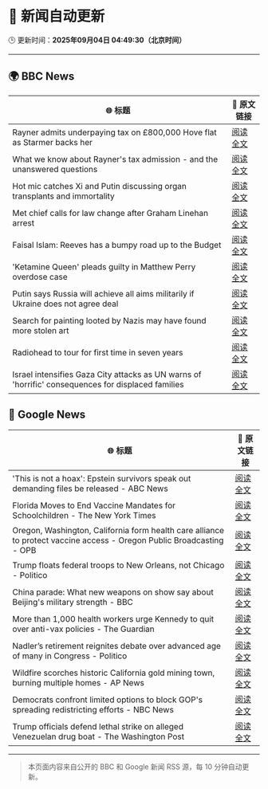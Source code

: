 # 🧠 新闻自动更新

🕒 更新时间：**2025年09月04日 04:49:30（北京时间）**

---

## 🌍 BBC News

| 🌐 标题 | 🔗 原文链接 |
|--------|-------------|
| Rayner admits underpaying tax on £800,000 Hove flat as Starmer backs her | [阅读全文](https://www.bbc.com/news/articles/cy50446rq73o?at_medium=RSS&at_campaign=rss) |
| What we know about Rayner's tax admission - and the unanswered questions | [阅读全文](https://www.bbc.com/news/articles/c62n366q306o?at_medium=RSS&at_campaign=rss) |
| Hot mic catches Xi and Putin discussing organ transplants and immortality | [阅读全文](https://www.bbc.com/news/articles/cr70rvrd41ko?at_medium=RSS&at_campaign=rss) |
| Met chief calls for law change after Graham Linehan arrest | [阅读全文](https://www.bbc.com/news/articles/c1mx09l5297o?at_medium=RSS&at_campaign=rss) |
| Faisal Islam: Reeves has a bumpy road up to the Budget | [阅读全文](https://www.bbc.com/news/articles/cn76ly476x6o?at_medium=RSS&at_campaign=rss) |
| 'Ketamine Queen' pleads guilty in Matthew Perry overdose case | [阅读全文](https://www.bbc.com/news/articles/c2dng3rrzjdo?at_medium=RSS&at_campaign=rss) |
| Putin says Russia will achieve all aims militarily if Ukraine does not agree deal | [阅读全文](https://www.bbc.com/news/articles/c4g7dze5n1vo?at_medium=RSS&at_campaign=rss) |
| Search for painting looted by Nazis may have found more stolen art | [阅读全文](https://www.bbc.com/news/articles/cdx26z142vko?at_medium=RSS&at_campaign=rss) |
| Radiohead to tour for first time in seven years | [阅读全文](https://www.bbc.com/news/articles/cedvddjnd08o?at_medium=RSS&at_campaign=rss) |
| Israel intensifies Gaza City attacks as UN warns of 'horrific' consequences for displaced families | [阅读全文](https://www.bbc.com/news/articles/c740lm33wyeo?at_medium=RSS&at_campaign=rss) |

## 📰 Google News

| 🌐 标题 | 🔗 原文链接 |
|--------|-------------|
| 'This is not a hoax': Epstein survivors speak out demanding files be released - ABC News | [阅读全文](https://news.google.com/rss/articles/CBMioAFBVV95cUxNaWVsRzRRVkt6bFdFYVRwQmtRMXc4WG5ja3Zhd3Y1MzhIeVdlTW1WaURRaXpPMTJDaDIweVlGMmpod0xQXzd5QlVQWFhETU9ibmxrd1JfNDRUUEJ3TnozMFpLZ28tUE9ELWszYzk1anlUSmRKU1M1NGtPb1ZpNEc0ay1JaTAtd2FDWmlCTkJGSjBreUN4XzhOZDFPQmhLWlBa0gGmAUFVX3lxTFBQQ1daUHdnMXZyRk9xSHRDUEsxblV3R1RIYXFxVmkwSS1DQjFhTUdJN3p1VS14N1NIZS1kZjdrTTItU1FTTTIwb0QySFQzUHA2aEtjZ0dUelg2Qjd1QTY0WWxoWU9udFJFYVBJT2tlMUxiWURpT19UR3JPZGZaLUxxWHN3VlFvcjlXTDE3SUs1YXlMeWZ6eGpOMm9TenpmTUhCVXNTYUE?oc=5) |
| Florida Moves to End Vaccine Mandates for Schoolchildren - The New York Times | [阅读全文](https://news.google.com/rss/articles/CBMidkFVX3lxTE5GcXZHU1EzYm1XVHgtTHR2cDNrWURFSTVGOWlPWEY0QjNjRE80Nnk2Vmo3Qmt1Y29zZzBxVUhOLVpQa0JEdjF1Y1dIWUY2M1ZyanhvNlJ2UFVRRmxNU0JkT2RUT3NoYUVST2o2OFZuWEsyNDROOWc?oc=5) |
| Oregon, Washington, California form health care alliance to protect vaccine access - Oregon Public Broadcasting - OPB | [阅读全文](https://news.google.com/rss/articles/CBMiiAFBVV95cUxNQWRJd2t3WlhjT3pMMi01VjAtVzg5YU1zc1BUTkZoSXpRNVo0TG9iRlpDUjdUWU9YZXg1YXlCNnNEUHhZZ3NzeGhnV014TkhCTWFteHlubW40dXZpeWNoOHdWNlRaWEJOZXp5cWtyTENKeGh1SWdvWnpaMlhQMFdEWHNOc000dW1Z?oc=5) |
| Trump floats federal troops to New Orleans, not Chicago - Politico | [阅读全文](https://news.google.com/rss/articles/CBMilAFBVV95cUxNaHRXRHRMOFhWdlN4NG16ekRLSFQ4SEdicG92SE5RQnBIRlJGSHFzU1ZjT3c3S3NIbk53bDk1dWN0TzhhVmlIRGlSVTh0VW8zLXBJeHl2M0pIVWV5UDVxNmt4RnBpU2h3VElXMWZ4cm5ybzUtdWZ5TzIxRC1aa240V242cFQxTmplR0NTeE1yN1I4RDRp?oc=5) |
| China parade: What new weapons on show say about Beijing's military strength - BBC | [阅读全文](https://news.google.com/rss/articles/CBMiWkFVX3lxTE50cnZzY0RoMi1WWjdrb0NJWDAtaGlMUHBRdWk3NEVkQW44cGpIVnFWdDl0SzJOYy0yeHYzZHZrSUZUWnNwbWRxZzNwRWNPa3FNdXljR0kzVkVvZ9IBX0FVX3lxTE9UTnpxNDdhTG1ZcmRFRUF4aUR2TVl3RnpGbG54QXl2Um03MFF3U0VsclFJODNRQ2UtTWNuQ2FKRG1WU1JLS2VGdUY5NjJ5U1pfaUhKcHh0bmVYU3ExMU9V?oc=5) |
| More than 1,000 health workers urge Kennedy to quit over anti-vax policies - The Guardian | [阅读全文](https://news.google.com/rss/articles/CBMihAFBVV95cUxOSUNkeG15VGlBcDVlSHVjM24tNnJQUmt0Y3pVODdZNmhxc0dnak5kU0w2LW5xNDZLZ0l2S1IzQWZrUklvempCai1ubEk5VE1GNFBNWW1ZVUd1LXB2Z2MxcXQxQ2Z0bjhjUklVdXBxOWtodmdnQ1R1UzBaTnFmVDFIWk8tLUc?oc=5) |
| Nadler’s retirement reignites debate over advanced age of many in Congress - Politico | [阅读全文](https://news.google.com/rss/articles/CBMinAFBVV95cUxQTHAyZ3BYSUtRWWJMRk9kcEV6TVFvT2VLS0xvNktMcGdlUlZBRk15VjVyZVYzUlBuTlRPdGlGUndBcHp2TWhOdjVfLUNRY2tuamVrSzVVSldKbWNEdVBaY1oyZi04ZUVIcjM5ODY5S2RXSHEwUk9sT2M4d2hiTGc5d2VTN25Bb3JNb3JSQlFNUXhhanpheUNwMUFqZV8?oc=5) |
| Wildfire scorches historic California gold mining town, burning multiple homes - AP News | [阅读全文](https://news.google.com/rss/articles/CBMirgFBVV95cUxQWEt0Y09iMlctaXFNRmtraERmNGZsaVIwOUVrWG9mSGxYa1IzdDJxRzBEUVd5YW5Zdk95MVJ1Q0xMczVkSEJwNFhXYjZmU1ZGb2YweUJqelFpRlZQM2FaMTJxR3pabUlXQ0E0VlRyTnJVeFVGYjR2ZjNIRGFxeWRMcTVQdS1HbkpHdlE4YVV4M00wLVliUTVMdEtsUXJSeUhNbGJRUFRxbnAxcElzQ3c?oc=5) |
| Democrats confront limited options to block GOP's spreading redistricting efforts - NBC News | [阅读全文](https://news.google.com/rss/articles/CBMipgFBVV95cUxOaEp6eE5ENWJlODE1N3ppc3JoSm1MbkFvLVZFd3hUSjFrNlBwLXdJSzd6ZmQzYVdzUEVEcU5fUzU1UE5NYUREOE01RnBwVm1nS1hhQURrYnpFVEgza1NpNng1Ull2Z1owQWhVRmlPeGJEM244M0c1c3J1QURYVFhvY3k2dS04VkRRZ2U0YlBZenV4UHc3eUNMMlEwQzBUU1hEWW05YVN30gFWQVVfeXFMUDYxZWUtT3V6Zm5WdmVtVGl4cld2aHZRRkhvQk1GREVPdXFieGRPUzZhQ0t6bDdTSzZzaUpMYlZiSktfTURIMDFPelZTMXNqYThnVEo0UUE?oc=5) |
| Trump officials defend lethal strike on alleged Venezuelan drug boat - The Washington Post | [阅读全文](https://news.google.com/rss/articles/CBMikAFBVV95cUxOUF9PQXJVWTF2RWFYR2JhTUlkeUpHdDdfcHo4cHppaUtERjRfZE04SGowdTdfNVdPRVp5ZDBtMEVJLXd1YlZpSlJJUkJWSkk0RW5qTnJ2WndkOEM3ZkJGNTZiSWViYTRCcnVlZk9leUNmQWw2SndKM0JsOWtnY2k3V1gtc25JbnpUT0tvQTkyT2k?oc=5) |

---
> 本页面内容来自公开的 BBC 和 Google 新闻 RSS 源，每 10 分钟自动更新。